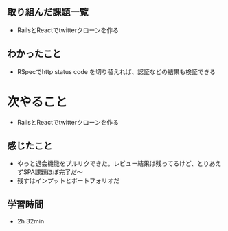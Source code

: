 ## 取り組んだ課題一覧
- RailsとReactでtwitterクローンを作る
## わかったこと
- RSpecでhttp status code を切り替えれば、認証などの結果も検証できる
# 次やること
- RailsとReactでtwitterクローンを作る
## 感じたこと
- やっと退会機能をプルリクできた。レビュー結果は残ってるけど、とりあえずSPA課題ほぼ完了だ〜
- 残すはインプットとポートフォリオだ
## 学習時間
- 2h 32min